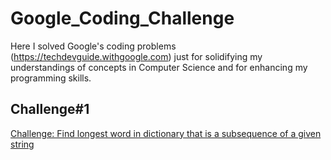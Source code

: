 # Google_Coding_Challenge
Here I solved Google's coding problems (https://techdevguide.withgoogle.com) just for solidifying my understandings of concepts in Computer Science and for enhancing my programming skills. 

## Challenge#1
[Challenge: Find longest word in dictionary that is a subsequence of a given string](https://techdevguide.withgoogle.com/paths/foundational/find-longest-word-in-dictionary-that-subsequence-of-given-string#code-challenge)
